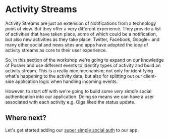 # Activity Streams <i class="fa fa-graduation-cap fa-2"></i>

Activity Streams are just an extension of Notifications from a technology point of view. But they offer a very different experience. They provide a list of activities that have taken place, some of which could be a notification, but also new activities as they take place. Twitter, Facebook, Google+ and many other social and news sites and apps have adopted the idea of activity streams as core to their user experience. 

So, in this section of the workshop we're going to expand on our knowledge of Pusher and use different events to identify types of activity and build an activity stream. This is a really nice mechanism; not only for identifying what's happening to the activity data, but also for splitting out our client-side application logic when handling incoming events.

However, to start off with we're going to build some *very simple* social authentication into our application. Doing so means we can have a user associated with each activity e.g. Olga liked the status update.

## Where next?

Let's get started adding our [super simple social auth](./simple-auth.md) to our app.
